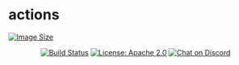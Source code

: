 # actions

[![Image Size](https://img.shields.io/endpoint?url=https://raw.githubusercontent.com/AnastaZIuk/actions/badges/packages/nabla-shader-compiler-nsc/image-badge.json)](https://github.com/Devsh-Graphics-Programming/Nabla/pkgs/container/nabla)

<p align="center">
  <a href="https://github.com/AnastaZIuk/actions/actions">
    <img src="https://img.shields.io/endpoint?url=https://raw.githubusercontent.com/AnastaZIuk/actions/badges/nabla/build.json" alt="Build Status" /></a>
  <a href="https://opensource.org/licenses/Apache-2.0">
    <img src="https://img.shields.io/badge/license-Apache%202.0-blue" alt="License: Apache 2.0" /></a>
  <a href="https://discord.gg/Dx83Cu7suD">
    <img src="https://img.shields.io/discord/308323056592486420?label=discord&logo=discord&logoColor=white&color=7289DA" alt="Chat on Discord" /></a>
</p>
